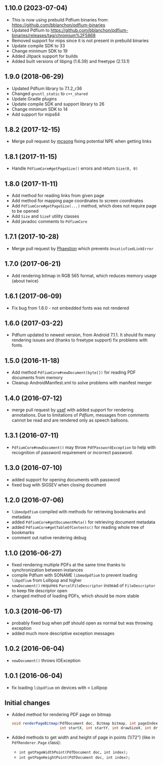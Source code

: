 ## 1.10.0 (2023-07-04)
* This is now using prebuild Pdfium binaries from: https://github.com/bblanchon/pdfium-binaries
* Updated Pdfium to https://github.com/bblanchon/pdfium-binaries/releases/tag/chromium%2F5868
* Removed support for mips since it is not present in prebuild binaries
* Update compile SDK to 33
* Change minimum SDK to 19
* Added Jitpack support for builds
* Added built versions of libpng (1.6.39) and freetype (2.13.1)

## 1.9.0 (2018-06-29)
* Updated Pdfium library to 7.1.2_r36
* Changed `gnustl_static` to `c++_shared`
* Update Gradle plugins
* Update compile SDK and support library to 26
* Change minimum SDK to 14
* Add support for mips64

## 1.8.2 (2017-12-15)
* Merge pull request by [mcsong](https://github.com/mcsong) fixing potential NPE when getting links

## 1.8.1 (2017-11-15)
* Handle `PdfiumCore#getPageSize()` errors and return `Size(0, 0)`

## 1.8.0 (2017-11-11)
* Add method for reading links from given page
* Add method for mapping page coordinates to screen coordinates
* Add `PdfiumCore#getPageSize(...)` method, which does not require page to be opened
* Add `Size` and `SizeF` utility classes
* Add javadoc comments to `PdfiumCore`

## 1.7.1 (2017-10-28)
* Merge pull request by [Phaestion](https://github.com/Phaestion) which prevents `UnsatisfiedLinkError`

## 1.7.0 (2017-06-21)
* Add rendering bitmap in RGB 565 format, which reduces memory usage (about twice)

## 1.6.1 (2017-06-09)
* Fix bug from 1.6.0 - not embedded fonts was not rendered

## 1.6.0 (2017-03-22)
* Pdfium updated to newest version, from Android 7.1.1.
It should fix many rendering issues and (thanks to freetype support) fix problems with fonts.

## 1.5.0 (2016-11-18)
* Add method `PdfiumCore#newDocument(byte[])` for reading PDF documents from memory
* Cleanup AndroidManifest.xml to solve problems with manifest merger

## 1.4.0 (2016-07-12)
* merge pull request by [usef](https://github.com/usef) with added support for rendering annotations. Due to limitations of _Pdfium_, messages from comments cannot be read and are rendered only as speech balloons.

## 1.3.1 (2016-07-11)
* `PdfiumCore#newDocument()` may throw `PdfPasswordException` to help with recognition of password requirement or incorrect password.

## 1.3.0 (2016-07-10)
* added support for opening documents with password
* fixed bug with SIGSEV when closing document

## 1.2.0 (2016-07-06)
* `libmodpdfium` compiled with methods for retrieving bookmarks and metadata
* added `PdfiumCore#getDocumentMeta()` for retrieving document metadata
* added `PdfiumCore#getTableOfContents()` for reading whole tree of bookmarks
* comment out native rendering debug

## 1.1.0 (2016-06-27)
* fixed rendering multiple PDFs at the same time thanks to synchronization between instances
* compile Pdfium with SONAME `libmodpdfium` to prevent loading `libpdfium` from Lollipop and higher
* `newDocument()` requires `ParcelFileDescriptor` instead of `FileDescriptor` to keep file descriptor open
* changed method of loading PDFs, which should be more stable

## 1.0.3 (2016-06-17)
* probably fixed bug when pdf should open as normal but was throwing exception
* added much more descriptive exception messages

## 1.0.2 (2016-06-04)
* `newDocument()` throws IOException

## 1.0.1 (2016-06-04)
* fix loading `libpdfium` on devices with < Lollipop

## Initial changes
* Added method for rendering PDF page on bitmap

    ``` java
    void renderPageBitmap(PdfDocument doc, Bitmap bitmap, int pageIndex,
                          int startX, int startY, int drawSizeX, int drawSizeY);
    ```
* Added methods to get width and height of page in points (1/72") (like in `PdfRenderer.Page` class):
    * `int getPageWidthPoint(PdfDocument doc, int index);`
    * `int getPageHeightPoint(PdfDocument doc, int index);`

